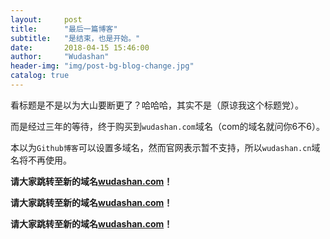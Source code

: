 ```yaml
---
layout:     post
title:      "最后一篇博客"
subtitle:   "是结束，也是开始。"
date:       2018-04-15 15:46:00
author:     "Wudashan"
header-img: "img/post-bg-blog-change.jpg"
catalog: true
---
```


看标题是不是以为大山要断更了？哈哈哈，其实不是（原谅我这个标题党）。

而是经过三年的等待，终于购买到`wudashan.com`域名（com的域名就问你6不6）。

本以为`Github博客`可以设置多域名，然而官网表示暂不支持，所以`wudashan.cn`域名将不再使用。

**请大家跳转至新的域名[wudashan.com](http://wudashan.com)！**

**请大家跳转至新的域名[wudashan.com](http://wudashan.com)！**

**请大家跳转至新的域名[wudashan.com](http://wudashan.com)！**